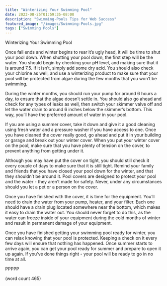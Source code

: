 ```yaml
---
title: "Winterizing Your Swimming Pool"
date: 2023-08-25T01:59:35-08:00
description: "Swimming-Pools Tips for Web Success"
featured_image: "/images/Swimming-Pools.jpg"
tags: ["Swimming Pools"]
---
```


Winterizing Your Swimming Pool

Once fall ends and winter begins to rear it’s ugly head, it will be time to shut your pool down.  When shutting your pool down, the first step will be the water.  You should begin by checking your pH level, and making sure that it is around 7.5.  If it isn’t, simply add some dry acid.  You should also check your chlorine as well, and use a winterizing product to make sure that your pool will be protected from algae during the few months that you won’t be swimming.

During the winter months, you should run your pump for around 6 hours a day, to ensure that the algae doesn’t settle in.  You should also go ahead and check for any types of leaks as well, then switch your skimmer valve off and let the water drain to around 6 inches below the skimmer’s bottom.  This way, you’ll have the preferred amount of water in your pool.

If you are using a summer cover, take it down and give it a good cleaning using fresh water and a pressure washer if you have access to one.  Once you have cleaned the cover really good, go ahead and put it in your building or garage and break out your winter cover.  When you put your winter cover on the pool, make sure that you have plenty of tension on the cover, to prevent anything from getting under it.

Although you may have put the cover on tight, you should still check it every couple of days to make sure that it is still tight.  Remind your family and friends that you have closed your pool down for the winter, and that they shouldn’t be around it.  Pool covers are designed to protect your pool and the water - they aren’t made for safety.  Never, under any circumstances should you let a pet or a person on the cover. 

Once you have finished with the cover, it is time for the equipment.  You’ll need to drain the water from your pump, heater, and your filter.  Each one should have a drain plug located somewhere near the bottom, which makes it easy to drain the water out.  You should never forget to do this, as the water can freeze inside of your equipment during the cold months of winter and result in permanent damage of your equipment.

Once you have finished getting your swimming pool ready for winter, you can relax knowing that your pool is protected.  Keeping a check on it every few days will ensure that nothing has happened.  Once summer starts to arrive again, you can get your pool ready for summer and prepare to open it up again.  If you’ve done things right - your pool will be ready to go in no time at all.

PPPPP

(word count 465)
